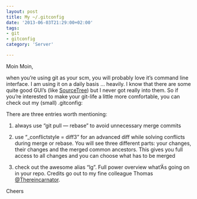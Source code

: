 ```yaml
---
layout: post
title: My ~/.gitconfig
date: '2013-06-03T21:29:00+02:00'
tags:
- git
- gitconfig
category: 'Server'

---
```

<p>Moin Moin,</p>

<p>when you&#8217;re using git as your scm, you will probably love it&#8217;s command line interface. I am using it on a daily basis &#8230; heavily. I know that there are some quite good GUI&#8217;s (like <a href="http://www.sourcetreeapp.com/" target="_blank">SourceTree</a>) but I never got really into them. So if you&#8217;re interested to make your git-life a little more comfortable, you can check out my (small) .gitconfig:</p>

<script src="https://gist.github.com/andywenk/5700580.js" type="text/javascript"></script><p>There are three entries worth mentioning:</p>

<ol><li><p>always use &#8220;git pull &#8212; rebase&#8221; to avoid unnecessary merge commits</p></li>
<li><p>use &#8220;_conflictstyle = diff3&#8221; for an advanced diff while solving conflicts during merge or rebase. You will see three different parts: your changes, their changes and the merged common ancestors. This gives you full access to all changes and you can choose what has to be merged</p></li>
<li><p>check out the awesome alias &#8220;lg&#8221;. Full power overview what&#8217;Äs going on in your repo. Credits go out to my fine colleague Thomas <a href="http://twitter.com/thereincarnator" target="_blank">@Thereincarnator</a>.</p></li>
</ol><p>Cheers</p>
